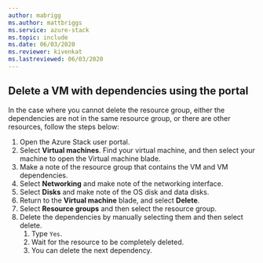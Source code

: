 ```yaml
---
author: mabrigg
ms.author: mattbriggs
ms.service: azure-stack
ms.topic: include
ms.date: 06/03/2020
ms.reviewer: kivenkat
ms.lastreviewed: 06/03/2020
---
```


## Delete a VM with dependencies using the portal

In the case where you cannot delete the resource group, either the dependencies are not in the same resource group, or there are other resources, follow the steps below:

1. Open the Azure Stack user portal.
2. Select **Virtual machines**. Find your virtual machine, and then select your machine to open the Virtual machine blade.
3. Make a note of the resource group that contains the VM and VM dependencies.
4. Select **Networking** and make note of the networking interface.
5. Select **Disks** and make note of the OS disk and data disks.
6. Return to the **Virtual machine** blade, and select **Delete**.
7. Select **Resource groups** and then select the resource group.
8. Delete the dependencies by manually selecting them and then select delete.
    1. Type `Yes`.
    2. Wait for the resource to be completely deleted.
    3. You can delete the next dependency.